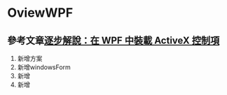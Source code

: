 # OviewWPF

## 參考文章[逐步解說：在 WPF 中裝載 ActiveX 控制項](https://docs.microsoft.com/zh-tw/dotnet/framework/wpf/advanced/walkthrough-hosting-an-activex-control-in-wpf)
1. 新增方案
2. 新增windowsForm
3. 新增
4. 新增